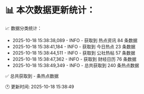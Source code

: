 📊 本次数据更新统计：
==========================

📈 数据分类统计：
- 2025-10-18 15:38:38,089 - INFO - 获取到 热点资讯 84 条数据
- 2025-10-18 15:38:41,184 - INFO - 获取到 今日热点 23 条数据
- 2025-10-18 15:38:44,511 - INFO - 获取到 公社热帖 57 条数据
- 2025-10-18 15:38:47,362 - INFO - 获取到 财经日历 76 条数据
- 2025-10-18 15:38:49,349 - INFO - 总共获取到 240 条热点数据

✅ 总共获取到 - 条热点数据

🕐 更新时间: 2025-10-18 15:38:49
